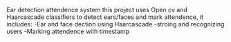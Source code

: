 Ear detection attendence system 
this project uses Open cv and Haarcascade classifiers to detect ears/faces and mark attendence, it includes:
-Ear and face dection using Haarcascade
-stroing and recognizing users
-Marking attendence with timestamp
